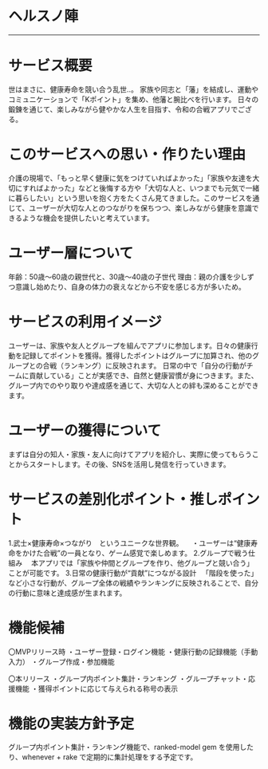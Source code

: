 # ヘルスノ陣
***
# サービス概要
世はまさに、健康寿命を競い合う乱世..。
家族や同志と「藩」を結成し、運動やコミュニケーションで「Kポイント」を集め、他藩と腕比べを行います。
日々の鍛錬を通じて、楽しみながら健やかな人生を目指す、令和の合戦アプリでござる。
<!-- #武士バージョンでは無く、普通に説明すべきでしょうか？ -->

# このサービスへの思い・作りたい理由
介護の現場で、「もっと早く健康に気をつけていればよかった」「家族や友達を大切にすればよかった」などと後悔する方や「大切な人と、いつまでも元気で一緒に暮らしたい」という思いを抱く方をたくさん見てきました。このサービスを通じて、ユーザーが大切な人とのつながりを保ちつつ、楽しみながら健康を意識できるような機会を提供したいと考えています。

# ユーザー層について
年齢：50歳～60歳の親世代と、30歳～40歳の子世代
理由：親の介護を少しずつ意識し始めたり、自身の体力の衰えなどから不安を感じる方が多いため。

# サービスの利用イメージ
ユーザーは、家族や友人とグループを組んでアプリに参加します。日々の健康行動を記録してポイントを獲得。獲得したポイントはグループに加算され、他のグループとの合戦（ランキング）に反映されます。
日常の中で「自分の行動がチームに貢献している」ことが実感でき、自然と健康習慣が身につきます。また、グループ内でのやり取りや達成感を通じて、大切な人との絆も深めることができます。

# ユーザーの獲得について
まずは自分の知人・家族・友人に向けてアプリを紹介し、実際に使ってもらうことからスタートします。その後、SNSを活用し発信を行っていきます。

# サービスの差別化ポイント・推しポイント
1.武士×健康寿命×つながり　というユニークな世界観。
　・ユーザーは“健康寿命をかけた合戦”の一員となり、ゲーム感覚で楽しめます。
2.グループで戦う仕組み
　本アプリでは「家族や仲間とグループを作り、他グループと競い合う」ことが可能です。
3.日常の健康行動が“貢献”につながる設計
　「階段を使った」など小さな行動が、グループ全体の戦績やランキングに反映されることで、自分の行動に意味と達成感が生まれます。

# 機能候補
〇MVPリリース時
・ユーザー登録・ログイン機能
・健康行動の記録機能（手動入力）
・グループ作成・参加機能

〇本リリース
・グループ内ポイント集計・ランキング
・グループチャット・応援機能
・獲得ポイントに応じて与えられる称号の表示

# 機能の実装方針予定
グループ内ポイント集計・ランキング機能で、ranked-model gem を使用したり、whenever + rake で定期的に集計処理をする予定です。